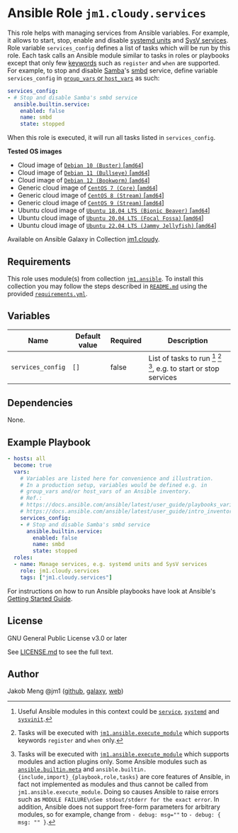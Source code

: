 # Ansible Role `jm1.cloudy.services`

This role helps with managing services from Ansible variables. For example, it allows to start, stop, enable and disable
[systemd units][archlinux-wiki-systemd] and [SysV services][gentoo-wiki-sysvinit]. Role variable `services_config`
defines a list of tasks which will be run by this role. Each task calls an Ansible module similar to tasks in roles or
playbooks except that only few [keywords][playbooks-keywords] such as `register` and `when` are supported. For example,
to stop and disable [Samba][samba]'s [smbd][smbd] service, define variable `services_config` in [`group_vars` or
`host_vars`][ansible-inventory] as such:

```yml
services_config:
- # Stop and disable Samba's smbd service
  ansible.builtin.service:
    enabled: false
    name: smbd
    state: stopped
```

When this role is executed, it will run all tasks listed in `services_config`.

[ansible-inventory]: https://docs.ansible.com/ansible/latest/user_guide/intro_inventory.html
[archlinux-wiki-systemd]: https://wiki.archlinux.org/title/Systemd
[gentoo-wiki-sysvinit]: https://wiki.gentoo.org/wiki/Sysvinit
[playbooks-keywords]: https://docs.ansible.com/ansible/latest/reference_appendices/playbooks_keywords.html
[samba]: https://www.samba.org/samba/
[smbd]: https://www.samba.org/samba/docs/current/man-html/smbd.8.html

**Tested OS images**
- Cloud image of [`Debian 10 (Buster)` \[`amd64`\]](https://cdimage.debian.org/cdimage/openstack/current/)
- Cloud image of [`Debian 11 (Bullseye)` \[`amd64`\]](https://cdimage.debian.org/images/cloud/bullseye/latest/)
- Cloud image of [`Debian 12 (Bookworm)` \[`amd64`\]](https://cdimage.debian.org/images/cloud/bookworm/)
- Generic cloud image of [`CentOS 7 (Core)` \[`amd64`\]](https://cloud.centos.org/centos/7/images/)
- Generic cloud image of [`CentOS 8 (Stream)` \[`amd64`\]](https://cloud.centos.org/centos/8-stream/x86_64/images/)
- Generic cloud image of [`CentOS 9 (Stream)` \[`amd64`\]](https://cloud.centos.org/centos/9-stream/x86_64/images/)
- Ubuntu cloud image of [`Ubuntu 18.04 LTS (Bionic Beaver)` \[`amd64`\]](https://cloud-images.ubuntu.com/bionic/current/)
- Ubuntu cloud image of [`Ubuntu 20.04 LTS (Focal Fossa)` \[`amd64`\]](https://cloud-images.ubuntu.com/focal/)
- Ubuntu cloud image of [`Ubuntu 22.04 LTS (Jammy Jellyfish)` \[`amd64`\]](https://cloud-images.ubuntu.com/jammy/)

Available on Ansible Galaxy in Collection [jm1.cloudy](https://galaxy.ansible.com/jm1/cloudy).

## Requirements

This role uses module(s) from collection [`jm1.ansible`][galaxy-jm1-ansible]. To install this collection you may follow
the steps described in [`README.md`][jm1-cloudy-readme] using the provided [`requirements.yml`][
jm1-cloudy-requirements].

[galaxy-jm1-ansible]: https://galaxy.ansible.com/jm1/ansible
[jm1-cloudy-readme]: ../../README.md
[jm1-cloudy-requirements]: ../../requirements.yml

## Variables

| Name              | Default value | Required | Description |
| ----------------- | ------------- | -------- | ----------- |
| `services_config` | `[]`          | false    | List of tasks to run [^example-modules] [^supported-keywords] [^supported-modules], e.g. to start or stop services |

[^supported-modules]: Tasks will be executed with [`jm1.ansible.execute_module`][jm1-ansible-execute-module] which
supports modules and action plugins only. Some Ansible modules such as [`ansible.builtin.meta`][ansible-builtin-meta]
and `ansible.builtin.{include,import}_{playbook,role,tasks}` are core features of Ansible, in fact not implemented as
modules and thus cannot be called from `jm1.ansible.execute_module`. Doing so causes Ansible to raise errors such as
`MODULE FAILURE\nSee stdout/stderr for the exact error`. In addition, Ansible does not support free-form parameters
for arbitrary modules, so for example, change from `- debug: msg=""` to `- debug: { msg: "" }`.

[^supported-keywords]: Tasks will be executed with [`jm1.ansible.execute_module`][jm1-ansible-execute-module] which
supports keywords `register` and `when` only.

[^example-modules]: Useful Ansible modules in this context could be [`service`][ansible-builtin-service], [`systemd`][
ansible-builtin-systemd] and [`sysvinit`][ansible-builtin-sysvinit].

[ansible-builtin-meta]: https://docs.ansible.com/ansible/latest/collections/ansible/builtin/meta_module.html
[ansible-builtin-service]: https://docs.ansible.com/ansible/latest/collections/ansible/builtin/service_module.html
[ansible-builtin-systemd]: https://docs.ansible.com/ansible/latest/collections/ansible/builtin/systemd_module.html
[ansible-builtin-sysvinit]: https://docs.ansible.com/ansible/latest/collections/ansible/builtin/sysvinit_module.html
[jm1-ansible-execute-module]: https://github.com/JM1/ansible-collection-jm1-ansible/blob/master/plugins/modules/execute_module.py

## Dependencies

None.

## Example Playbook

```yml
- hosts: all
  become: true
  vars:
    # Variables are listed here for convenience and illustration.
    # In a production setup, variables would be defined e.g. in
    # group_vars and/or host_vars of an Ansible inventory.
    # Ref.:
    # https://docs.ansible.com/ansible/latest/user_guide/playbooks_variables.html
    # https://docs.ansible.com/ansible/latest/user_guide/intro_inventory.html
    services_config:
    - # Stop and disable Samba's smbd service
      ansible.builtin.service:
        enabled: false
        name: smbd
        state: stopped
  roles:
  - name: Manage services, e.g. systemd units and SysV services
    role: jm1.cloudy.services
    tags: ["jm1.cloudy.services"]
```

For instructions on how to run Ansible playbooks have look at Ansible's
[Getting Started Guide](https://docs.ansible.com/ansible/latest/network/getting_started/first_playbook.html).

## License

GNU General Public License v3.0 or later

See [LICENSE.md](../../LICENSE.md) to see the full text.

## Author

Jakob Meng
@jm1 ([github](https://github.com/jm1), [galaxy](https://galaxy.ansible.com/jm1), [web](http://www.jakobmeng.de))
